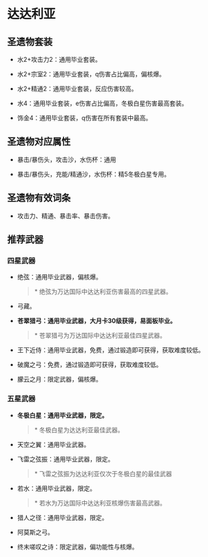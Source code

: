 # 达达利亚

## 圣遗物套装  

- 水2+攻击力2：通用毕业套装。  

- 水2+宗室2：通用毕业套装，q伤害占比偏高，偏核爆。  

- 水2+精通2：通用毕业套装，反应伤害较高。  

- 水4：通用毕业套装，e伤害占比偏高，冬极白星伤害最高套装。  

- 饰金4：通用毕业套装，q伤害在所有套装中最高。  

## 圣遗物对应属性  

- 暴击/暴伤头，攻击沙，水伤杯：通用  

- 暴击/暴伤头，充能/精通沙，水伤杯：精5冬极白星专用。  

## 圣遗物有效词条  

- 攻击力、精通、暴击率、暴击伤害。  

## 推荐武器  

### 四星武器  

- 绝弦：通用毕业武器，偏核爆。  

  > \* 绝弦为万达国际中达达利亚伤害最高的四星武器。  

- 弓藏。  

- **苍翠猎弓：通用毕业武器，大月卡30级获得，易面板毕业。**  

  > \* 苍翠猎弓为万达国际中达达利亚最佳四星武器。  

- 王下近侍：通用毕业武器，免费，通过锻造即可获得，获取难度较低。  

- 破魔之弓：免费，通过锻造即可获得，获取难度较低。  

- 朦云之月：限定武器，偏核爆。  

### 五星武器  

- **冬极白星：通用毕业武器，限定。**

  > \* 冬极白星为达达利亚最佳武器。  

- 天空之翼：通用毕业武器。  

- 飞雷之弦振：通用毕业武器，限定。  

  > \* 飞雷之弦振为达达利亚仅次于冬极白星的最佳武器  

- 若水：通用毕业武器，限定。  

  > \* 若水为万达国际中达达利亚核爆伤害最高武器。  

- 猎人之径：通用毕业武器，限定。  

- 阿莫斯之弓。  

- 终末嗟叹之诗：限定武器，偏功能性与核爆。
